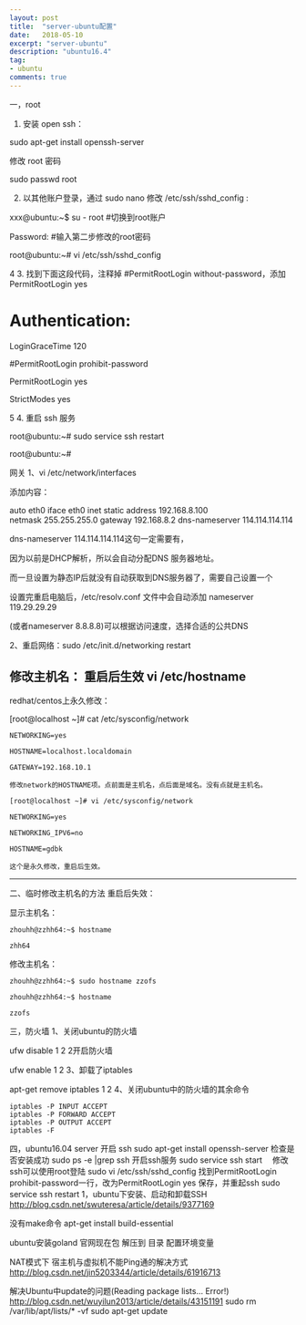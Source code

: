 ```yaml
---
layout: post
title:  "server-ubuntu配置"
date:   2018-05-10
excerpt: "server-ubuntu"
description: "ubuntu16.4"
tag:
- ubuntu 
comments: true
---
```

一，root
1.  安装 open ssh：

sudo apt-get install openssh-server

修改 root 密码

sudo passwd root

2. 以其他账户登录，通过 sudo nano 修改 /etc/ssh/sshd_config :

xxx@ubuntu:~$ su - root   #切换到root账户

Password:                           #输入第二步修改的root密码

root@ubuntu:~# vi /etc/ssh/sshd_config

4
3. 找到下面这段代码，注释掉 #PermitRootLogin without-password，添加 PermitRootLogin yes

# Authentication: 

LoginGraceTime 120 

#PermitRootLogin prohibit-password

PermitRootLogin yes 

StrictModes yes

5
4. 重启 ssh  服务

root@ubuntu:~# sudo service ssh restart 

root@ubuntu:~#


网关
1、vi /etc/network/interfaces

添加内容：

auto eth0
iface eth0 inet static
address 192.168.8.100    
netmask 255.255.255.0
gateway 192.168.8.2
dns-nameserver 114.114.114.114


dns-nameserver 114.114.114.114这句一定需要有，

因为以前是DHCP解析，所以会自动分配DNS 服务器地址。

而一旦设置为静态IP后就没有自动获取到DNS服务器了，需要自己设置一个

设置完重启电脑后，/etc/resolv.conf 文件中会自动添加 nameserver 119.29.29.29

(或者nameserver 8.8.8.8)可以根据访问速度，选择合适的公共DNS 






2、重启网络：sudo /etc/init.d/networking restart


修改主机名：
重启后生效
vi /etc/hostname
----------------------------------------------------------

 redhat/centos上永久修改：

 [root@localhost ~]# cat /etc/sysconfig/network

    NETWORKING=yes

    HOSTNAME=localhost.localdomain

    GATEWAY=192.168.10.1

    修改network的HOSTNAME项。点前面是主机名，点后面是域名。没有点就是主机名。

    [root@localhost ~]# vi /etc/sysconfig/network

    NETWORKING=yes

    NETWORKING_IPV6=no

    HOSTNAME=gdbk

    这个是永久修改，重启后生效。

-------------------------------------------------------------------------------------------------------------------------------------------------------------------------

二、临时修改主机名的方法 重启后失效：

 显示主机名：

    zhouhh@zzhh64:~$ hostname

    zhh64

 

 修改主机名：

    zhouhh@zzhh64:~$ sudo hostname zzofs

    zhouhh@zzhh64:~$ hostname

    zzofs

三，防火墙
1、关闭ubuntu的防火墙

  ufw disable
1
2
2开启防火墙

 ufw enable
1
2
3、卸载了iptables

   apt-get remove iptables
1
2
4、关闭ubuntu中的防火墙的其余命令

    iptables -P INPUT ACCEPT
    iptables -P FORWARD ACCEPT
    iptables -P OUTPUT ACCEPT
    iptables -F


四，ubuntu16.04 server 开启 ssh
sudo apt-get install openssh-server
检查是否安装成功
sudo ps -e |grep ssh
开启ssh服务
sudo service ssh start　
修改ssh可以使用root登陆
sudo vi /etc/ssh/sshd_config
找到PermitRootLogin prohibit-password一行，改为PermitRootLogin yes
保存，并重起ssh
sudo service ssh restart
  1，ubuntu下安装、启动和卸载SSH
http://blog.csdn.net/swuteresa/article/details/9377169

没有make命令
apt-get install build-essential 

ubuntu安装goland
官网现在包
解压到
目录
配置环境变量 




NAT模式下 宿主机与虚拟机不能Ping通的解决方式
http://blog.csdn.net/jin5203344/article/details/61916713 


解决Ubuntu中update的问题(Reading package lists... Error!)
http://blog.csdn.net/wuyilun2013/article/details/43151191
sudo rm /var/lib/apt/lists/* -vf
sudo apt-get update